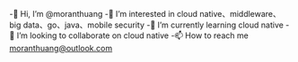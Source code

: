 -👋 Hi, I’m @moranthuang
-👀 I’m interested in cloud native、middleware、big data、go、java、mobile security
-🌱 I’m currently learning cloud native
-💞️ I’m looking to collaborate on cloud native
-📫 How to reach me moranthuang@outlook.com
